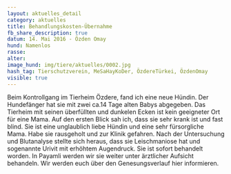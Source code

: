 ```yaml
---
layout: aktuelles_detail
category: aktuelles
title: Behandlungskosten-Übernahme
fb_share_description: true
datum: 14. Mai 2016 - Özden Omay
hund: Namenlos
rasse:
alter:
image_hund: img/tiere/aktuelles/0002.jpg
hash_tag: Tierschutzverein, MeSaHayKoDer, ÖzdereTürkei, ÖzdenOmay
visible: true
---
```


Beim Kontrollgang im Tierheim Özdere, fand ich eine neue Hündin. Der Hundefänger hat sie mit zwei ca.14 Tage alten Babys abgegeben.
Das Tierheim mit seinen überfüllten und dunkelen Ecken ist kein geeigneter Ort für eine Mama.
Auf den ersten Blick sah ich, dass sie sehr krank ist und fast blind.
Sie ist eine unglaublich liebe Hündin und eine sehr fürsorgliche Mama.
Habe sie rausgeholt und zur Klinik gefahren. Nach der Untersuchung und Blutanalyse stellte sich heraus, dass sie Leischmaniose hat und sogenannte Urivit mit erhöhtem Augendruck.
Sie ist sofort behandelt worden. In Payamli werden wir sie weiter unter ärztlicher Aufsicht behandeln.
Wir werden euch über den Genesungsverlauf hier informieren.
